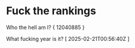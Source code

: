 # Fuck the rankings

Who the hell am I?
{ 12040885 }

What fucking year is it?
[ 2025-02-21T00:56:40Z ]

